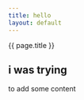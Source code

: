 ```yaml
---
title: hello
layout: default
---
```



{{ page.title }}

## i was trying 
to add some content
